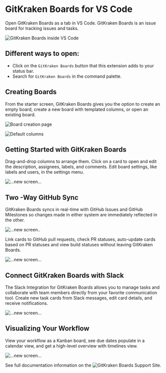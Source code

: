 # GitKraken Boards for VS Code

Open GitKraken Boards as a tab in VS Code. GitKraken Boards is an issue board for tracking issues and tasks.

![GitKraken Boards inside VS Code](https://user-images.githubusercontent.com/899916/37066976-01877280-2165-11e8-87ff-d6b04e1d9ca5.png)

## Different ways to open:
- Click on the `GitKraken Boards` button that this extension adds to your status bar.
- Search for `GitKraken Boards` in the command palette.

## Creating Boards
From the starter screen, GitKraken Boards gives you the option to create an empty board, create a new board with templated columns, or open an existing board.

![Board creation page](https://support.gitkraken.com/img/documentation/glo/start-glo-ing/create-board.png)

![Default columns](https://support.gitkraken.com/img/documentation/glo/start-glo-ing/starter-board.png)

## Getting Started with GitKraken Boards
Drag-and-drop columns to arrange them. Click on a card to open and edit the description, assignees, labels, and comments. Edit board settings, like labels and users, in the settings menu.

![...new screen...](https://support.gitkraken.com/img/documentation/glo/start-glo-ing/name-column.png)

## Two -Way GitHub Sync
GitKraken Boards syncs in real-time with GitHub Issues and GitHub Milestones so changes made in either system are immediately reflected in the other.

![...new screen..](https://support.gitkraken.com/img/documentation/glo/start-glo-ing/name-card.png)

Link cards to GitHub pull requests, check PR statuses, auto-update cards based on PR statuses and view build statuses without leaving GitKraken Boards.

![...new screen...](https://support.gitkraken.com/img/documentation/glo/card-features/expand-description.gif)

## Connect GitKraken Boards with Slack
The Slack Integration for GitKraken Boards allows you to manage tasks and collaborate with team members directly from your favorite communication tool. Create new task cards from Slack messages, edit card details, and receive notifications.

![...new screen...](https://support.gitkraken.com/img/documentation/glo/card-features/create-label.png)



## Visualizing Your Workflow
View your workflow as a Kanban board, see due dates populate in a calendar view, and get a high-level overview with timelines view.

![...new screen...](https://support.gitkraken.com/img/documentation/glo/github-sync/connect-github.gif)


See full documentation information on the ![GitKraken Boards Support Site](https://support.gitkraken.com/boards/quick-start/).
